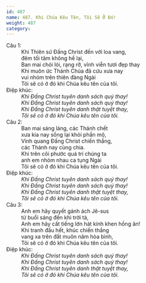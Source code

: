 ```yaml
---
id: 487
name: 487. Khi Chúa Kêu Tên, Tôi Sẽ Ở Đó!
weight: 487
category: 
---
```

<dl><dt>Câu 1:</dt><dd data-verse="1">Khi Thiên sứ Đấng Christ đến với loa vang, <br/>đêm tối tăm không hề lại, <br/>Ban mai chói lói, rạng rỡ, vĩnh viễn tươi đẹp thay <br/>Khi muôn ức Thánh Chúa đã cứu xưa nay <br/>vui nhóm trên thiên đàng Ngài <br/>Tôi sẽ có ở đó khi Chúa kêu tên của tôi. </dd><dt>Điệp khúc:</dt><dd data-chorus="1"><em>Khi Đấng Christ tuyên danh sách quý thay! <br/>Khi Đấng Christ tuyên danh sách quý thay! <br/>Khi Đấng Christ tuyên danh thật tuyệt thay, <br/>Tôi sẽ có ở đó khi Chúa kêu tên của tôi. </em></dd><dt>Câu 2:</dt><dd data-verse="2">Ban mai sáng láng, các Thánh chết <br/>xưa kia nay sống lại khỏi phần mộ, <br/>Vinh quang Đấng Christ chiến thắng, <br/>các Thánh nay cùng chia. <br/>Khi trên cõi phước quá trí chúng ta <br/>anh em nhóm nhau ca tụng Ngài <br/>Tôi sẽ có ở đó khi Chúa kêu tên của tôi. </dd><dt>Điệp khúc:</dt><dd data-chorus="1"><em>Khi Đấng Christ tuyên danh sách quý thay! <br/>Khi Đấng Christ tuyên danh sách quý thay! <br/>Khi Đấng Christ tuyên danh thật tuyệt thay, <br/>Tôi sẽ có ở đó khi Chúa kêu tên của tôi. </em></dd><dt>Câu 3:</dt><dd data-verse="3">Anh em hãy quyết gánh ách Jê-sus <br/>từ buổi sáng đến khi trời tà, <br/>Anh em hãy cất tiếng lớn hát kính khen hồng ân! <br/>Khi tranh đấu hết, khúc chiến thắng <br/>vang xa trên đất muôn năm hòa bình, <br/>Tôi sẽ có ở đó khi Chúa kêu tên của tôi. </dd><dt>Điệp khúc:</dt><dd data-chorus="1"><em>Khi Đấng Christ tuyên danh sách quý thay! <br/>Khi Đấng Christ tuyên danh sách quý thay! <br/>Khi Đấng Christ tuyên danh thật tuyệt thay, <br/>Tôi sẽ có ở đó khi Chúa kêu tên của tôi. </em></dd></dl>

